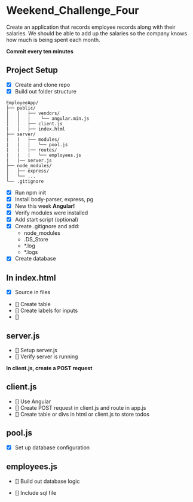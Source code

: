 # Weekend_Challenge_Four
Create an application that records employee records along with their salaries.
We should be able to add up the salaries so the company knows how much is being spent each month. 

**Commit every ten minutes**

## Project Setup
- [x] Create and clone repo
- [x] Build out folder structure
```
EmployeeApp/
├── public/
│   │   ├── vendors/
│   │   |    └── angular.min.js
│   │   ├── client.js 
|   |   ├── index.html 
├── server/
|   |   ├── modules/
|   |   |   └── pool.js
|   |   |── routes/
|   |   |   └── employees.js
|   |── server.js
├── node_modules/
│   ├── express/
│   └── ...
└── .gitignore
```
- [x] Run npm init
- [x] Install body-parser, express, pg
- [x] New this week **Angular!** 
- [x] Verify modules were installed
- [x] Add start script (optional)
- [x] Create .gitignore and add: 
  - node_modules
  - .DS_Store 
  - *.log
  - *.logs
- [x] Create database

## In index.html
- [x] Source in files 
- [] Create table
- [] Create labels for inputs
- [] 


## server.js

- [] Setup server.js
- [] Verify server is running

**In client.js, create a POST request**


## client.js
- [] Use Angular
- [] Create POST request in client.js and route in app.js
- [] Create table or divs in html or client.js to store todos



## pool.js
- [x] Set up database configuration

## employees.js
- [] Build out database logic

- [] Include sql file